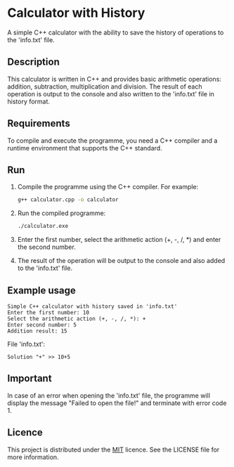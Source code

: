 # Calculator with History

A simple C++ calculator with the ability to save the history of operations to the 'info.txt' file.

## Description

This calculator is written in C++ and provides basic arithmetic operations: addition, subtraction, multiplication and division. The result of each operation is output to the console and also written to the 'info.txt' file in history format.

## Requirements

To compile and execute the programme, you need a C++ compiler and a runtime environment that supports the C++ standard.

## Run

1. Compile the programme using the C++ compiler. For example:

   ```bash
   g++ calculator.cpp -o calculator
   ```

2. Run the compiled programme:

   ```bash
   ./calculator.exe
   ```

3. Enter the first number, select the arithmetic action (+, -, /, *) and enter the second number.

4. The result of the operation will be output to the console and also added to the 'info.txt' file.

## Example usage

```
Simple C++ calculator with history saved in 'info.txt'
Enter the first number: 10
Select the arithmetic action (+, -, /, *): +
Enter second number: 5
Addition result: 15
```

File 'info.txt':

```
Solution "+" >> 10+5
```

## Important

In case of an error when opening the 'info.txt' file, the programme will display the message "Failed to open the file!" and terminate with error code 1.

## Licence

This project is distributed under the [MIT](LICENSE) licence. See the LICENSE file for more information.
